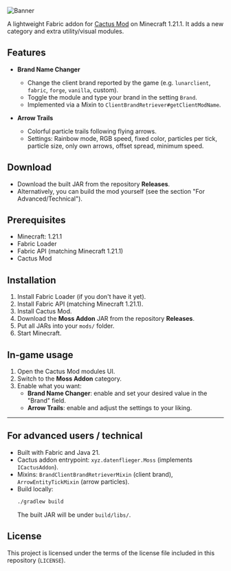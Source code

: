 ![Banner](https://i.imgur.com/lEsZNHy.jpeg)

A lightweight Fabric addon for [Cactus Mod](https://cactusmod.xyz/) on Minecraft 1.21.1. It adds a new category and extra utility/visual modules.

## Features

- __Brand Name Changer__
  - Change the client brand reported by the game (e.g. `lunarclient`, `fabric`, `forge`, `vanilla`, custom).
  - Toggle the module and type your brand in the setting `Brand`.
  - Implemented via a Mixin to `ClientBrandRetriever#getClientModName`.

- __Arrow Trails__
  - Colorful particle trails following flying arrows.
  - Settings: Rainbow mode, RGB speed, fixed color, particles per tick, particle size, only own arrows, offset spread, minimum speed.

## Download

- Download the built JAR from the repository __Releases__.
- Alternatively, you can build the mod yourself (see the section "For Advanced/Technical").

## Prerequisites

- Minecraft: 1.21.1
- Fabric Loader
- Fabric API (matching Minecraft 1.21.1)
- Cactus Mod

## Installation

1. Install Fabric Loader (if you don't have it yet).
2. Install Fabric API (matching Minecraft 1.21.1).
3. Install Cactus Mod.
4. Download the __Moss Addon__ JAR from the repository __Releases__.
5. Put all JARs into your `mods/` folder.
6. Start Minecraft.

## In‑game usage

1. Open the Cactus Mod modules UI.
2. Switch to the __Moss Addon__ category.
3. Enable what you want:
   - __Brand Name Changer__: enable and set your desired value in the "Brand" field.
   - __Arrow Trails__: enable and adjust the settings to your liking.

---

## For advanced users / technical

- Built with Fabric and Java 21.
- Cactus addon entrypoint: `xyz.datenflieger.Moss` (implements `ICactusAddon`).
- Mixins: `BrandClientBrandRetrieverMixin` (client brand), `ArrowEntityTickMixin` (arrow particles).
- Build locally:
  ```bash
  ./gradlew build
  ```
  The built JAR will be under `build/libs/`.

## License

This project is licensed under the terms of the license file included in this repository (`LICENSE`).
